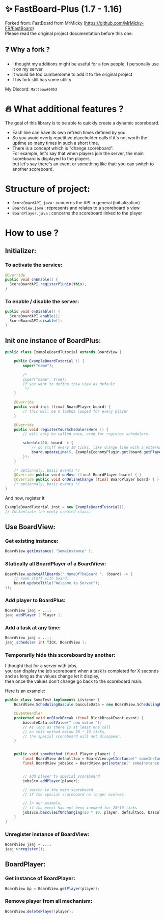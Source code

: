 # :sparkles: FastBoard-Plus (1.7 - 1.16)

Forked from: FastBoard from MrMicky (https://github.com/MrMicky-FR/FastBoard)   
Please read the original project documentation before this one.  

## :question: Why a fork ?
* I thought my additions might be useful for a few people, I personally use it on my server.  
* it would be too cumbersome to add it to the original project  
* This fork still has some utility  
  
My Discord: ``Matteow#6953``

# :fire: What additional features  ?
The goal of this library is to be able to quickly create a dynamic scoreboard.  
* Each line can have its own refresh times defined by you.
* So you avoid overly repetitive placeholder calls if it's not worth the uptime so many times in such a short time. 
* There is a concept which is "change scoreboard".  
For example, let's say that when players join the server, the main scoreboard is displayed to the players,  
but let's say there's an event or something like that: you can switch to another scoreboard.  
  
# Structure of project:
* ``ScoreBoardAPI.java`` : concerns the API in general (initialization) 
* ``BoardView.java`` : represents and relates to a scoreboard's view 
* ``BoardPlayer.java`` : concerns the scoreboard linked to the player 
  
# How to use ?
## Initializer:
### To activate the service:  
```java
@Override
public void onEnable() {
  ScoreBoardAPI.registerPlugin(this);
}
```  
  
### To enable / disable the server:  
```java
public void onDisable() {
  ScoreBoardAPI.enable();
  ScoreBoardAPI.disable();
}
```  

## Init one instance of BoardPlus:  
```java
public class ExampleBoardTutorial extends BoardView {
    
    public ExampleBoardTutorial () {
        super("name");
        
        /* 
        super("name", true);
        If you want to define thiw view as default                
         */
    }
    
    @Override
    public void init (final BoardPlayer board) {
        // this will be a lambda looped for every player
    }

    @Override
    public void registerYourSchedulersHere () {
        // will only be called once, used for register schedulers.

        schedule(10, board -> {
            // do stuff every 10 ticks, like change line with a external placeholder:
            board.updateLine(5, ExampleEconomyPlugin.get(board.getPlayer()) );
        });
    }
    
    /* optionnaly, basic events */
    @Override public void onMove (final BoardPlayer board) { }
    @Override public void onOnlineChange (final BoardPlayer board) { }
    /* optionnaly, basic events */
}
```  
And now, register it:
```java
ExampleBoardTutorial inst = new ExampleBoardTutorial();
// Instantiate the newly created class.
```   
## Use BoardView:  
### Get existing instance:
```java
BoardView.getInstance( "SomeInstance" );
```  
### Statically all BoardPlayer of a BoardView:
```java
BoardView.updateAllBoards(" NameOfTheBoard ", (board) -> {
    // some stuff with board:
    board.updateTitle("Welcome to Server");
});
```  
### Add player to BoardPlus:  
```java
BoardView jaaj = ...;
jaaj.addPlayer ( Player );
```
### Add a task at any time:
```java
BoardView jaaj = ...;
jaaj.schedule( int TICK, BoardView );
```
### Temporarily hide this scoreboard by another:  
I thought that for a server with jobs,  
you can display the job scoreboard when a task is completed for X seconds and as long as the values change let it display,  
then once the values don't change go back to the scoreboard main.  
  
Here is an example:

```java
public class SomeTest implements Listener {
    BoardView.SchedulingBascule basculeData = new BoardView.SchedulingBascule();

    @EventHandler
    protected void onBlockBreak (final BlockBreakEvent event) {
        basculeData.setValue(" new value ");
        // As long as there is at least one call
        // on this method below 20 * 10 ticks,
        // the special scoreboard will not disappear.
    }


    public void someMethod (final Player player) {
        final BoardView defaultSco = BoardView.getInstance(" someInstance ");
        final BoardView jobsSco = BoardView.getInstance(" someInstance ");


        // add player to special scoreboard
        jobsSco.addPlayer(player);

        // switch to the main scoreboard
        // if the special scoreboard no longer evolves

        // In our example,
        // if the event has not been invoked for 20*10 ticks
        jobsSco.basculeIfUnchanging(20 * 10, player, defaultSco, basculeData);
    }
}
```
### Unregister instance of BoardView:  
```java
BoardView jaaj = ...;
jaaj.unregister();
```
## BoardPlayer:
### Get instance of BoardPlayer:
```java
BoardView bp = BoardView.getPlayer(player);
```
### Remove player from all mechanism:
```java
BoardView.deletePlayer(player);
```
